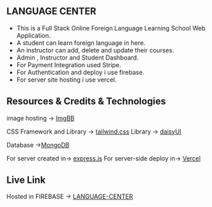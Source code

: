## LANGUAGE CENTER
* This is a Full Stack Online Foreign Language Learning School Web Application.
* A student can learn foreign language in here.
* An instructor can add, delete and update their courses.
* Admin , Instructor and Student Dashboard.
* For Payment Integration used Stripe.
* For Authentication and deploy i use firebase.
* For server site hosting i use vercel.

## Resources & Credits & Technologies

 image hosting -> [ImgBB](https://imgbb.com/)

CSS Framework and Library -> [tailwind.css](https://tailwindcss.com/)
 Library -> [daisyUI](https://daisyui.com/)

 Database ->[MongoDB](https://www.mongodb.com/atlas/database)

 For server created in-> [express.js](https://expressjs.com/)
 For server-side deploy in-> [Vercel](https://vercel.com/docs/cli)


## Live Link
Hosted in FIREBASE -> [LANGUAGE-CENTER](https://language-center-f4eb2.web.app)
